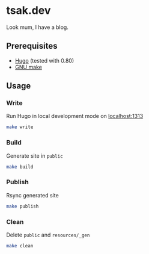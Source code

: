 # tsak.dev

Look mum, I have a blog.

## Prerequisites

- [Hugo](https://gohugo.io/) (tested with 0.80)
- [GNU make](https://www.gnu.org/software/make/)

## Usage

### Write

Run Hugo in local development mode on [localhost:1313](http://localhost:1313/)

```bash
make write
```

### Build

Generate site in `public`

```bash
make build
```

### Publish

Rsync generated site

```bash
make publish
```

### Clean

Delete `public` and `resources/_gen`

```bash
make clean
```